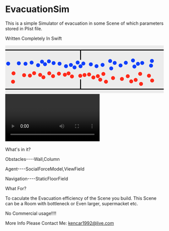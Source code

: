 # EvacuationSim
This is a simple Simulator of evacuation in some Scene of which parameters stored in Plist file.


Written Completely In Swift


 ![image](https://github.com/kencar/EvacuationSim/blob/master/Pics/成行.png)
 ![video](https://github.com/kencar/EvacuationSim/blob/master/Pics/瓶颈处不稳定成行.mov)

What's in it?

Obstacles----Wall,Column

Agent----SocialForceModel,ViewField

Navigation----StaticFloorField


What For?

To caculate the Evacuation efficiency of the Scene you build. This Scene can be a Room with bottleneck or Even larger, supermacket etc.


No Commercial usage!!!!


More Info Please Contact Me: kencar1992@live.com
